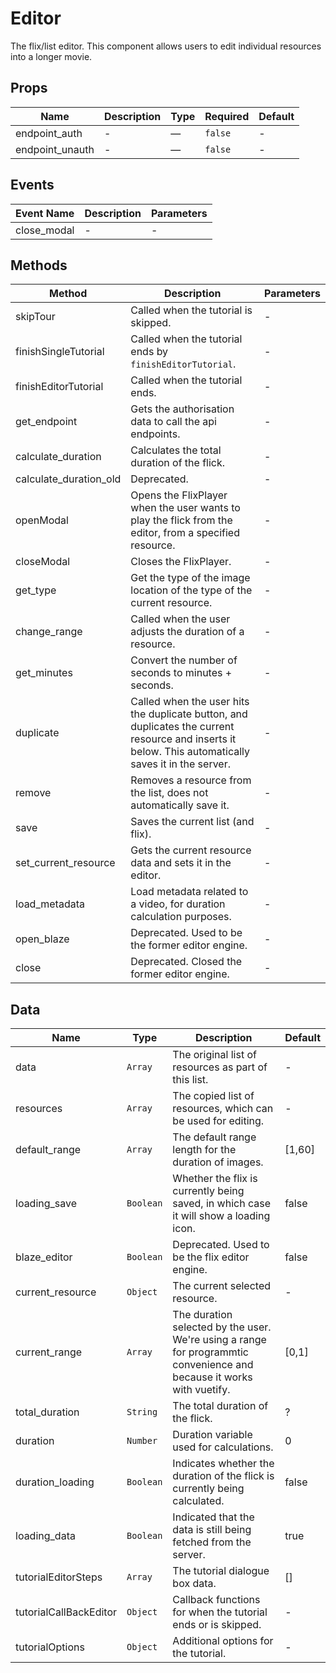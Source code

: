 # Editor

The flix/list editor. This component allows users to edit individual resources into a longer movie.

## Props

<!-- @vuese:Editor:props:start -->
|Name|Description|Type|Required|Default|
|---|---|---|---|---|
|endpoint_auth|-|—|`false`|-|
|endpoint_unauth|-|—|`false`|-|

<!-- @vuese:Editor:props:end -->


## Events

<!-- @vuese:Editor:events:start -->
|Event Name|Description|Parameters|
|---|---|---|
|close_modal|-|-|

<!-- @vuese:Editor:events:end -->


## Methods

<!-- @vuese:Editor:methods:start -->
|Method|Description|Parameters|
|---|---|---|
|skipTour|Called when the tutorial is skipped.|-|
|finishSingleTutorial|Called when the tutorial ends by `finishEditorTutorial`.|-|
|finishEditorTutorial|Called when the tutorial ends.|-|
|get_endpoint|Gets the authorisation data to call the api endpoints.|-|
|calculate_duration|Calculates the total duration of the flick.|-|
|calculate_duration_old|Deprecated.|-|
|openModal|Opens the FlixPlayer when the user wants to play the flick from the editor, from a specified resource.|-|
|closeModal|Closes the FlixPlayer.|-|
|get_type|Get the type of the image location of the type of the current resource.|-|
|change_range|Called when the user adjusts the duration of a resource.|-|
|get_minutes|Convert the number of seconds to minutes + seconds.|-|
|duplicate|Called when the user hits the duplicate button, and duplicates the current resource and inserts it below. This automatically saves it in the server.|-|
|remove|Removes a resource from the list, does not automatically save it.|-|
|save|Saves the current list (and flix).|-|
|set_current_resource|Gets the current resource data and sets it in the editor.|-|
|load_metadata|Load metadata related to a video, for duration calculation purposes.|-|
|open_blaze|Deprecated. Used to be the former editor engine.|-|
|close|Deprecated. Closed the former editor engine.|-|

<!-- @vuese:Editor:methods:end -->


## Data

<!-- @vuese:Editor:data:start -->
|Name|Type|Description|Default|
|---|---|---|---|
|data|`Array`|The original list of resources as part of this list.|-|
|resources|`Array`|The copied list of resources, which can be used for editing.|-|
|default_range|`Array`|The default range length for the duration of images.|[1,60]|
|loading_save|`Boolean`|Whether the flix is currently being saved, in which case it will show a loading icon.|false|
|blaze_editor|`Boolean`|Deprecated. Used to be the flix editor engine.|false|
|current_resource|`Object`|The current selected resource.|-|
|current_range|`Array`|The duration selected by the user. We're using a range for programmtic convenience and because it works with vuetify.|[0,1]|
|total_duration|`String`|The total duration of the flick.|?|
|duration|`Number`|Duration variable used for calculations.|0|
|duration_loading|`Boolean`|Indicates whether the duration of the flick is currently being calculated.|false|
|loading_data|`Boolean`|Indicated that the data is still being fetched from the server.|true|
|tutorialEditorSteps|`Array`|The tutorial dialogue box data.|[]|
|tutorialCallBackEditor|`Object`|Callback functions for when the tutorial ends or is skipped.|-|
|tutorialOptions|`Object`|Additional options for the tutorial.|-|

<!-- @vuese:Editor:data:end -->


